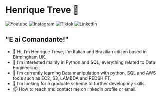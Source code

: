 # Henrique Treve 🚀

[![Youtube](link-to-your-youtube)](http://www.youtube.com/@henriquetreve)
[![Instagram](link-to-your-instagram)](https://www.instagram.com/henriquetreve/)
[![Tiktok](link-to-your-tiktok)](https://www.tiktok.com/@henriquetreve)
[![LinkedIn](link-to-your-linkedin)](https://www.linkedin.com/in/henriquetreve/)

## "E aí Comandante!"

- 👋 Hi, I’m Henrique Treve, I'm Italian and Brazilian citizen based in Birmingham UK.
- 👀 I’m interested mainly in Python and SQL, everything related to Data Engineering.
- 🌱 I’m currently learning Data manipulation with python, SQL and AWS tools such as EC2, S3, LAMBDA and REDSHIFT.
- 💞️ I’m looking for a graduate scheme to further develop my skills.
- 📫 How to reach me: contact me on linkedin profile or email.

<!---
LuisHenrique1994/LuisHenrique1994 is a ✨ special ✨ repository because its `README.md` (this file) appears on your GitHub profile.
You can click the Preview link to take a look at your changes.
--->
